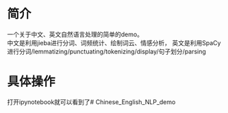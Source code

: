 # 简介
一个关于中文、英文自然语言处理的简单的demo。  
中文是利用jieba进行分词、词频统计、绘制词云、情感分析，
英文是利用SpaCy进行分词/lemmatizing/punctuating/tokenizing/display/句子划分/parsing
# 具体操作
打开ipynotebook就可以看到了# Chinese_English_NLP_demo
